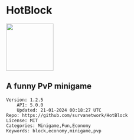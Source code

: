 # HotBlock
<img src="https://raw.githubusercontent.com/survanetwork/HotBlock/f02f5f5c838900f1f9f6bd2c1f84a7de50760b88/icon.png" width="128" height="128" />

## A funny PvP minigame
```properties
Version: 1.2.5
    API: 5.0.0
    Updated: 21-01-2024 00:18:27 UTC
Repo: https://github.com/survanetwork/HotBlock
License: MIT
Categories: Minigame,Fun,Economy
Keywords: block,economy,minigame,pvp
```